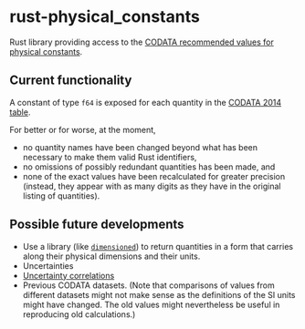 # rust-physical_constants

Rust library providing access to the [CODATA recommended values for physical constants][codata].

## Current functionality

A constant of type `f64` is exposed for each quantity in the [CODATA 2014 table][codata 2014].

For better or for worse, at the moment,

* no quantity names have been changed beyond what has been necessary to make them valid Rust identifiers,
* no omissions of possibly redundant quantities has been made, and
* none of the exact values have been recalculated for greater precision (instead, they appear with as many digits as they have in the original listing of quantities).

## Possible future developments

* Use a library (like [`dimensioned`](http://paholg.com/project/dimensioned/)) to return quantities in a form that carries along their physical dimensions and their units.
* Uncertainties
* [Uncertainty correlations](http://physics.nist.gov/cuu/Correlations/)
* Previous CODATA datasets. (Note that comparisons of values from different datasets might not make sense as the definitions of the SI units might have changed. The old values might nevertheless be useful in reproducing old calculations.)

[codata]: http://physics.nist.gov/cuu/Constants/
[codata 2014]: http://physics.nist.gov/cuu/Constants/Table/allascii.txt